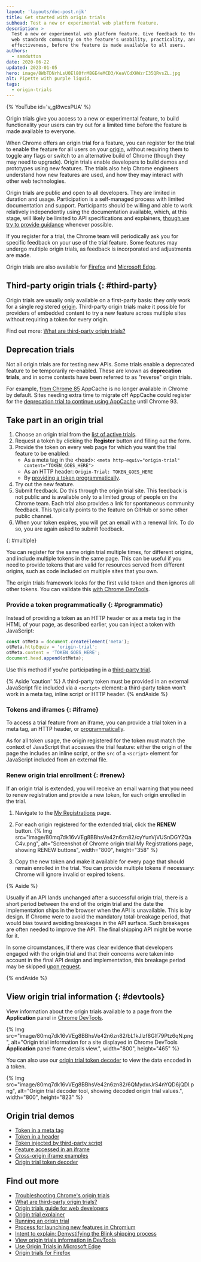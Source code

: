 ```yaml
---
layout: 'layouts/doc-post.njk'
title: Get started with origin trials
subhead: Test a new or experimental web platform feature.
description: >
  Test a new or experimental web platform feature. Give feedback to the
  web standards community on the feature's usability, practicality, and
  effectiveness, before the feature is made available to all users.
authors:
  - samdutton
date: 2020-06-22
updated: 2023-01-05
hero: image/8WbTDNrhLsU0El80frMBGE4eMCD3/KeaVCdXHWzrI35QRvsZL.jpg
alt: Pipette with purple liquid.
tags:
  - origin-trials
---
```


{% YouTube 
  id='v_gI8wcsPUA' 
%}

Origin trials give you access to a new or experimental feature, to build
functionality your users can try out for a limited time before the feature
is made available to everyone. 

When Chrome offers an origin trial for a feature, you can register for the trial to enable
the feature for all users on your [origin](https://web.dev/same-site-same-origin/#origin),
without requiring them to toggle any flags or switch to an alternative build
of Chrome (though they may need to upgrade). Origin trials enable developers
to build demos and prototypes using new features. The trials also help Chrome engineers
understand how new features are used, and how they may interact with other web technologies.

Origin trials are public and open to all developers. They are limited in duration and
usage. Participation is a self-managed process with limited documentation and support.
Participants should be willing and able to work relatively independently using the
documentation available, which, at this stage, will likely be limited to API
specifications and explainers, [though we try to provide guidance](/docs/web-platform/) whenever
possible.

If you register for a trial, the Chrome team will periodically ask you for specific
feedback on your use of the trial feature. Some features may undergo multiple origin
trials, as feedback is incorporated and adjustments are made.

Origin trials are also available for [Firefox](https://wiki.mozilla.org/Origin_Trials) and [Microsoft Edge](https://docs.microsoft.com/en-us/microsoft-edge/origin-trials/).


## Third-party origin trials {: #third-party}

Origin trials are usually only available on a first-party basis: they only work for a single
registered [origin](https://web.dev/same-site-same-origin/#origin). Third-party origin trials make
it possible for providers of embedded content to try a new feature across multiple sites
without requiring a token for every origin.

Find out more: [What are third-party origin trials?](/docs/web-platform/third-party-origin-trials/)

## Deprecation trials

Not all origin trials are for testing new APIs. Some trials enable a deprecated feature to be 
temporarily re-enabled. These are known as **deprecation trials**, and in some contexts have been 
referred to as "reverse" origin trials.

For example, [from Chrome 85](https://web.dev/appcache-removal/#origin-trial) AppCache is no longer 
available in Chrome by default. Sites needing extra time to migrate off AppCache could register for 
the [deprecation trial to continue using AppCache](/origintrials/#/view_trial/1776670052997660673) until Chrome 93.


## Take part in an origin trial

1. Choose an origin trial from the [list of active trials](/origintrials/#/trials/active).
1. Request a token by clicking the **Register** button and filling out the form.
1. Provide the token on every web page for which you want the trial feature to be enabled:
   -  As a meta tag in the &lt;head&gt;:
      `<meta http-equiv="origin-trial" content="TOKEN_GOES_HERE">`
   -  As an HTTP header:
      `Origin-Trial: TOKEN_GOES_HERE`
   - By [providing a token programmatically](#programmatic).
1. Try out the new feature.
1. Submit feedback. Do this through the origin trial site. This feedback is
   not public and is available only to a limited group of people on the Chrome
   team. Each trial also provides a link for spontaneous community feedback.
   This typically points to the feature on GitHub or some other public
   channel.
1. When your token expires, you will get an email with a renewal link.
   To do so, you are again asked to submit feedback.

{: #multiple}

You can register for the same origin trial multiple times, for different origins, and include 
multiple tokens in the same page. This can be useful if you need to provide tokens 
that are valid for resources served from different origins, such as code included on multiple 
sites that you own.

The origin trials framework looks for the first valid token and then ignores all other tokens. You
can validate this [with Chrome DevTools](/docs/web-platform/origin-trial-troubleshooting/#use-chrome-devtools-to-check-tokens).

### Provide a token programmatically {: #programmatic}

Instead of providing a token as an HTTP header or as a meta tag in the HTML of your page, as
described earlier, you can inject a token with JavaScript:

```javascript
const otMeta = document.createElement('meta');
otMeta.httpEquiv = 'origin-trial';
otMeta.content = 'TOKEN_GOES_HERE';
document.head.append(otMeta);
```

Use this method if you're participating in a [third-party trial](#third-party).

{% Aside 'caution' %}
A third-party token must be provided in an external JavaScript file included via a `<script>`
element: a third-party token won't work in a meta tag, inline script or HTTP header.
{% endAside %}

### Tokens and iframes {: #iframe}

To access a trial feature from an iframe, you can provide a trial token in a meta tag, an HTTP
header, or [programmatically](#programmatic).

As for all token usage, the origin registered for the token must match the context of JavaScript
that accesses the trial feature: either the origin of the page the includes an inline script,
or the `src` of a `<script>` element for JavaScript included from an external file.

### Renew origin trial enrollment {: #renew}

If an origin trial is extended, you will receive an email warning that you need to renew
registration and provide a new token, for each origin enrolled in the trial.

1. Navigate to the [My Registrations](/origintrials/#/trials/my) page.

2. For each origin registered for the extended trial, click the **RENEW** button.
{% Img src="image/80mq7dk16vVEg8BBhsVe42n6zn82/cyYunVjVUSnDGYZQaC4v.png",
   alt="Screenshot of Chrome origin trial My Registrations page, showing RENEW buttons",
   width="800", height="358" %}

3. Copy the new token and make it available for every page that should remain enrolled in the trial.
You can provide multiple tokens if necessary: Chrome will ignore invalid or expired tokens.

{% Aside %}

Usually if an API lands unchanged after a successful origin trial, there is a
short period between the end of the origin trial and the date the implementation ships in the
browser when the API is unavailable. This is by design. If Chrome were to avoid the
mandatory total-breakage period, that would bias toward avoiding breakages in the API surface. Such
breakages are often needed to improve the API. The final shipping API might be worse for it.

In some circumstances, if there was clear evidence that developers engaged with the origin trial and
that their concerns were taken into account in the final API design and implementation, this
breakage period may be skipped [upon request](https://sites.google.com/a/chromium.org/dev/blink/launching-features#sites-canvas-main-content:~:text=If%20you%20wish%20to%20skip%20the,Ship%20imply%20approval%20of%20the%20request.).

{% endAside %}


## View origin trial information {: #devtools}

View information about the origin trials available to a page from the **Application** panel in
[Chrome DevTools](/blog/new-in-devtools-94/#origin-trials).

{% Img src="image/80mq7dk16vVEg8BBhsVe42n6zn82/bL1kJIzf8Glf79Ptz6qN.png", alt="Origin trial
   information for a site displayed in Chrome DevTools **Application** panel frame details view.",
   width="800", height="465" %}

You can also use our [origin trial token decoder](http://ot-decode.glitch.me) to view the data
encoded in a token.

{% Img src="image/80mq7dk16vVEg8BBhsVe42n6zn82/6QMydxrJrS4nYQD6jQDl.png",
   alt="Origin trial decoder tool, showing decoded origin trial values.",
   width="800", height="823" %}

## Origin trial demos

* [Token in a meta tag](https://ot-meta.glitch.me)
* [Token in a header](https://ot-header.glitch.me)
* [Token injected by third-party script](https://ot-3p.glitch.me)
* [Feature accessed in an iframe](https://ot-iframe.glitch.me)
* [Cross-origin iframe examples](https://ot-iframe-3p.glitch.me)
* [Origin trial token decoder](http://ot-decode.glitch.me)


## Find out more

* [Troubleshooting Chrome's origin trials](/docs/web-platform/origin-trial-troubleshooting)
* [What are third-party origin trials?](/docs/web-platform/third-party-origin-trials/)
* [Origin trials guide for web developers](https://github.com/GoogleChrome/OriginTrials/blob/gh-pages/developer-guide.md)
* [Origin trial explainer](https://github.com/GoogleChrome/OriginTrials/blob/gh-pages/explainer.md)
* [Running an origin trial](https://www.chromium.org/blink/origin-trials/running-an-origin-trial)
* [Process for launching new features in Chromium](https://www.chromium.org/blink/launching-features)
* [Intent to explain: Demystifying the Blink shipping process](https://www.youtube.com/watch?time_continue=291&v=y3EZx_b-7tk)
* [View origin trials information in DevTools](/blog/new-in-devtools-94/#origin-trials)
* [Use Origin Trials in Microsoft Edge](https://docs.microsoft.com/en-us/microsoft-edge/origin-trials/)
* [Origin trials for Firefox](https://wiki.mozilla.org/Origin_Trials)
